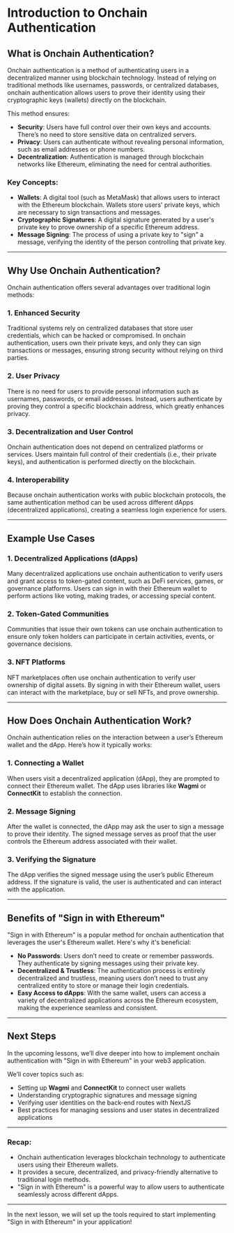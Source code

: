 # Introduction to Onchain Authentication

## What is Onchain Authentication?

Onchain authentication is a method of authenticating users in a decentralized manner using blockchain technology. Instead of relying on traditional methods like usernames, passwords, or centralized databases, onchain authentication allows users to prove their identity using their cryptographic keys (wallets) directly on the blockchain.

This method ensures:

- **Security**: Users have full control over their own keys and accounts. There’s no need to store sensitive data on centralized servers.
- **Privacy**: Users can authenticate without revealing personal information, such as email addresses or phone numbers.
- **Decentralization**: Authentication is managed through blockchain networks like Ethereum, eliminating the need for central authorities.

### Key Concepts:

- **Wallets**: A digital tool (such as MetaMask) that allows users to interact with the Ethereum blockchain. Wallets store users' private keys, which are necessary to sign transactions and messages.
- **Cryptographic Signatures**: A digital signature generated by a user's private key to prove ownership of a specific Ethereum address.
- **Message Signing**: The process of using a private key to "sign" a message, verifying the identity of the person controlling that private key.

---

## Why Use Onchain Authentication?

Onchain authentication offers several advantages over traditional login methods:

### 1. **Enhanced Security**

Traditional systems rely on centralized databases that store user credentials, which can be hacked or compromised. In onchain authentication, users own their private keys, and only they can sign transactions or messages, ensuring strong security without relying on third parties.

### 2. **User Privacy**

There is no need for users to provide personal information such as usernames, passwords, or email addresses. Instead, users authenticate by proving they control a specific blockchain address, which greatly enhances privacy.

### 3. **Decentralization and User Control**

Onchain authentication does not depend on centralized platforms or services. Users maintain full control of their credentials (i.e., their private keys), and authentication is performed directly on the blockchain.

### 4. **Interoperability**

Because onchain authentication works with public blockchain protocols, the same authentication method can be used across different dApps (decentralized applications), creating a seamless login experience for users.

---

## Example Use Cases

### 1. **Decentralized Applications (dApps)**

Many decentralized applications use onchain authentication to verify users and grant access to token-gated content, such as DeFi services, games, or governance platforms. Users can sign in with their Ethereum wallet to perform actions like voting, making trades, or accessing special content.

### 2. **Token-Gated Communities**

Communities that issue their own tokens can use onchain authentication to ensure only token holders can participate in certain activities, events, or governance decisions.

### 3. **NFT Platforms**

NFT marketplaces often use onchain authentication to verify user ownership of digital assets. By signing in with their Ethereum wallet, users can interact with the marketplace, buy or sell NFTs, and prove ownership.

---

## How Does Onchain Authentication Work?

Onchain authentication relies on the interaction between a user’s Ethereum wallet and the dApp. Here’s how it typically works:

### 1. **Connecting a Wallet**

When users visit a decentralized application (dApp), they are prompted to connect their Ethereum wallet. The dApp uses libraries like **Wagmi** or **ConnectKit** to establish the connection.

### 2. **Message Signing**

After the wallet is connected, the dApp may ask the user to sign a message to prove their identity. The signed message serves as proof that the user controls the Ethereum address associated with their wallet.

### 3. **Verifying the Signature**

The dApp verifies the signed message using the user’s public Ethereum address. If the signature is valid, the user is authenticated and can interact with the application.

---

## Benefits of "Sign in with Ethereum"

"Sign in with Ethereum" is a popular method for onchain authentication that leverages the user's Ethereum wallet. Here's why it's beneficial:

- **No Passwords**: Users don’t need to create or remember passwords. They authenticate by signing messages using their private key.
- **Decentralized & Trustless**: The authentication process is entirely decentralized and trustless, meaning users don’t need to trust any centralized entity to store or manage their login credentials.
- **Easy Access to dApps**: With the same wallet, users can access a variety of decentralized applications across the Ethereum ecosystem, making the experience seamless and consistent.

---

## Next Steps

In the upcoming lessons, we’ll dive deeper into how to implement onchain authentication with "Sign in with Ethereum" in your web3 application.

We’ll cover topics such as:

- Setting up **Wagmi** and **ConnectKit** to connect user wallets
- Understanding cryptographic signatures and message signing
- Verifying user identities on the back-end routes with NextJS
- Best practices for managing sessions and user states in decentralized applications

---

### Recap:

- Onchain authentication leverages blockchain technology to authenticate users using their Ethereum wallets.
- It provides a secure, decentralized, and privacy-friendly alternative to traditional login methods.
- "Sign in with Ethereum" is a powerful way to allow users to authenticate seamlessly across different dApps.

---

In the next lesson, we will set up the tools required to start implementing "Sign in with Ethereum" in your application!
